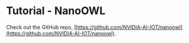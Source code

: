 # Tutorial - NanoOWL 

Check out the GitHub repo, [https://github.com/NVIDIA-AI-IOT/nanoowl](https://github.com/NVIDIA-AI-IOT/nanoowl).